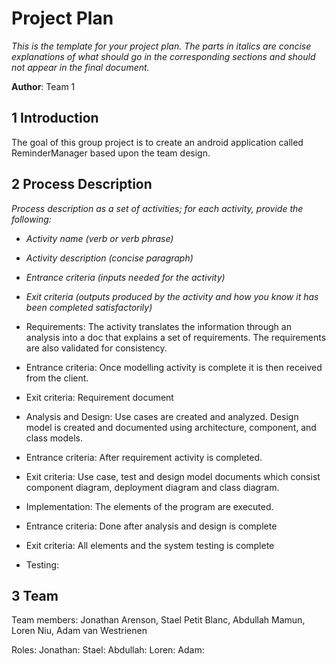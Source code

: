 # Project Plan

*This is the template for your project plan. The parts in italics are concise explanations of what should go in the corresponding sections and should not appear in the final document.*

**Author**: Team 1

## 1 Introduction

The goal of this group project is to create an android application called ReminderManager based upon the team design.

## 2 Process Description

*Process description as a set of activities; for each activity, provide the following:*

- *Activity name (verb or verb phrase)*
- *Activity description (concise paragraph)*
- *Entrance criteria (inputs needed for the activity)*
- *Exit criteria (outputs produced by the activity and how you know it has been completed satisfactorily)*

- Requirements: The activity translates the information through an analysis into a doc that explains a set of requirements. The requirements are also validated for consistency.
- Entrance criteria: Once modelling activity is complete it is then received from the client.
- Exit criteria: Requirement document

- Analysis and Design: Use cases are created and analyzed. Design model is created and documented using architecture, component, and class models.
- Entrance criteria: After requirement activity is completed.
- Exit criteria: Use case, test and design model documents which consist component diagram, deployment diagram and class diagram.

- Implementation: The elements of the program are executed. 
- Entrance criteria: Done after analysis and design is complete
- Exit criteria: All elements and the system testing is complete

- Testing:

## 3 Team

Team members: Jonathan Arenson, Stael Petit Blanc, Abdullah Mamun, Loren Niu, Adam van Westrienen

Roles:
  Jonathan:
  Stael:
  Abdullah:
  Loren:
  Adam:
